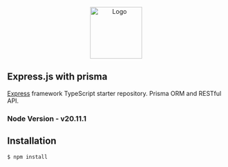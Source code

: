 <p align="center">
  <a href="https://kaungkhantzaw.vercel.app/" target="blank">
  <img src="https://kaungkhantzawdev.vercel.app/_next/static/media/logo.c12b3361.svg" width="120" alt="Logo" />
  </a>
</p>

## Express.js with prisma

[Express](https://github.com/expressjs/express) framework TypeScript starter repository. Prisma ORM and RESTful API.

### Node Version - v20.11.1

## Installation

```bash
$ npm install
```